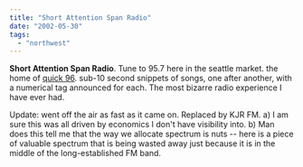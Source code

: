 ```yaml
---
title: "Short Attention Span Radio"
date: "2002-05-30"
tags: 
  - "northwest"
---
```


**Short Attention Span Radio**. Tune to 95.7 here in the seattle market. the home of [quick 96](http://www.quick96.com/). sub-10 second snippets of songs, one after another, with a numerical tag announced for each. The most bizarre radio experience I have ever had.

Update: went off the air as fast as it came on. Replaced by KJR FM. a) I am sure this was all driven by economics I don't have visibility into. b) Man does this tell me that the way we allocate spectrum is nuts -- here is a piece of valuable spectrum that is being wasted away just because it is in the middle of the long-established FM band.
